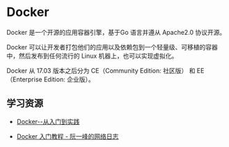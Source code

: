 # Docker

Docker 是一个开源的应用容器引擎，基于Go 语言并遵从 Apache2.0 协议开源。

Docker 可以让开发者打包他们的应用以及依赖包到一个轻量级、可移植的容器中，然后发布到任何流行的 Linux 机器上，也可以实现虚拟化。

Docker 从 17.03 版本之后分为 CE（Community Edition: 社区版） 和 EE（Enterprise Edition: 企业版）。

## 学习资源

- [Docker--从入门到实践](https://yeasy.gitbook.io/docker_practice/)

- [Docker 入门教程 - 阮一峰的网络日志](http://www.ruanyifeng.com/blog/2018/02/docker-tutorial.html)